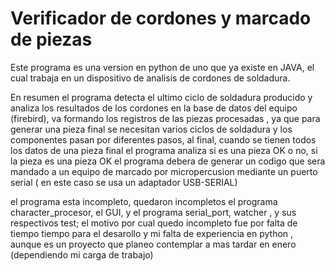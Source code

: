 # Verificador de cordones y marcado de piezas

Este programa es una version en python de uno que ya existe en JAVA, el cual trabaja en un dispositivo de analisis de cordones de soldadura.

En resumen el programa detecta el ultimo ciclo de soldadura producido y analiza los resultados de los cordones en la base de datos del equipo (firebird), va formando los registros de las piezas procesadas , ya que para generar una pieza final
se necesitan varios ciclos de soldadura y los componentes pasan por diferentes pasos, al final, cuando se tienen todos los datos de una pieza final el programa analiza si es una pieza OK o no, si la pieza es una pieza OK el programa debera
de generar un codigo que sera mandado a un equipo de marcado por micropercusion mediante un puerto serial ( en este caso se usa un adaptador USB-SERIAL)

el programa esta incompleto, quedaron incompletos el programa character_procesor, el GUI, y el programa serial_port, watcher , y sus respectivos test; el motivo por cual quedo incompleto fue por falta de tiempo tiempo para el desarollo y mi falta de 
experiencia en python , aunque es un proyecto que planeo contemplar a mas tardar en enero (dependiendo mi carga de trabajo)


